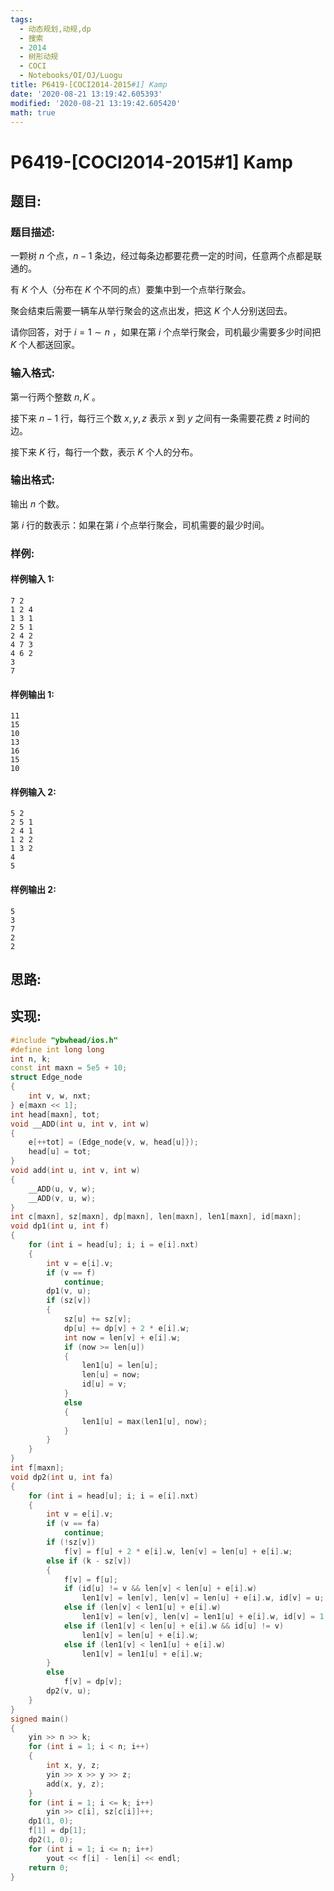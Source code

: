 ```yaml
---
tags:
  - 动态规划,动规,dp
  - 搜索
  - 2014
  - 树形动规
  - COCI
  - Notebooks/OI/OJ/Luogu
title: P6419-[COCI2014-2015#1] Kamp
date: '2020-08-21 13:19:42.605393'
modified: '2020-08-21 13:19:42.605420'
math: true
---
```


# P6419-[COCI2014-2015#1] Kamp

## 题目:

### 题目描述:

一颗树 $n$ 个点，$n-1$ 条边，经过每条边都要花费一定的时间，任意两个点都是联通的。

有 $K$ 个人（分布在 $K$ 个不同的点）要集中到一个点举行聚会。

聚会结束后需要一辆车从举行聚会的这点出发，把这 $K$ 个人分别送回去。

请你回答，对于 $i=1 \sim n$ ，如果在第 $i$ 个点举行聚会，司机最少需要多少时间把 $K$ 个人都送回家。

### 输入格式:

第一行两个整数 $n,K$ 。

接下来 $n-1$ 行，每行三个数 $x,y,z$ 表示 $x$ 到 $y$ 之间有一条需要花费 $z$ 时间的边。

接下来 $K$ 行，每行一个数，表示 $K$ 个人的分布。

### 输出格式:

输出 $n$ 个数。

第 $i$ 行的数表示：如果在第 $i$ 个点举行聚会，司机需要的最少时间。

### 样例:

#### 样例输入 1:

```
7 2
1 2 4
1 3 1
2 5 1
2 4 2
4 7 3
4 6 2
3
7
```

#### 样例输出 1:

```
11
15
10
13
16
15
10
```

#### 样例输入 2:

```
5 2
2 5 1
2 4 1
1 2 2
1 3 2
4
5

```

#### 样例输出 2:

```
5
3
7
2
2

```

## 思路:

## 实现:

```cpp
#include "ybwhead/ios.h"
#define int long long
int n, k;
const int maxn = 5e5 + 10;
struct Edge_node
{
    int v, w, nxt;
} e[maxn << 1];
int head[maxn], tot;
void __ADD(int u, int v, int w)
{
    e[++tot] = (Edge_node{v, w, head[u]});
    head[u] = tot;
}
void add(int u, int v, int w)
{
    __ADD(u, v, w);
    __ADD(v, u, w);
}
int c[maxn], sz[maxn], dp[maxn], len[maxn], len1[maxn], id[maxn];
void dp1(int u, int f)
{
    for (int i = head[u]; i; i = e[i].nxt)
    {
        int v = e[i].v;
        if (v == f)
            continue;
        dp1(v, u);
        if (sz[v])
        {
            sz[u] += sz[v];
            dp[u] += dp[v] + 2 * e[i].w;
            int now = len[v] + e[i].w;
            if (now >= len[u])
            {
                len1[u] = len[u];
                len[u] = now;
                id[u] = v;
            }
            else
            {
                len1[u] = max(len1[u], now);
            }
        }
    }
}
int f[maxn];
void dp2(int u, int fa)
{
    for (int i = head[u]; i; i = e[i].nxt)
    {
        int v = e[i].v;
        if (v == fa)
            continue;
        if (!sz[v])
            f[v] = f[u] + 2 * e[i].w, len[v] = len[u] + e[i].w;
        else if (k - sz[v])
        {
            f[v] = f[u];
            if (id[u] != v && len[v] < len[u] + e[i].w)
                len1[v] = len[v], len[v] = len[u] + e[i].w, id[v] = u;
            else if (len[v] < len1[u] + e[i].w)
                len1[v] = len[v], len[v] = len1[u] + e[i].w, id[v] = 1;
            else if (len1[v] < len[u] + e[i].w && id[u] != v)
                len1[v] = len[u] + e[i].w;
            else if (len1[v] < len1[u] + e[i].w)
                len1[v] = len1[u] + e[i].w;
        }
        else
            f[v] = dp[v];
        dp2(v, u);
    }
}
signed main()
{
    yin >> n >> k;
    for (int i = 1; i < n; i++)
    {
        int x, y, z;
        yin >> x >> y >> z;
        add(x, y, z);
    }
    for (int i = 1; i <= k; i++)
        yin >> c[i], sz[c[i]]++;
    dp1(1, 0);
    f[1] = dp[1];
    dp2(1, 0);
    for (int i = 1; i <= n; i++)
        yout << f[i] - len[i] << endl;
    return 0;
}
```
